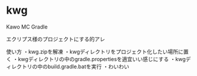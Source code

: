 kwg
===

Kawo MC Gradle

エクリプス様のプロジェクトにする的アレ

使い方
・kwg.zipを解凍
・kwgディレクトリをプロジェクト化したい場所に置く
・kwgディレクトリの中のgradle.propertiesを適宜いい感じにする
・kwgディレクトリの中のbuild.gradle.batを実行
・わいわい
